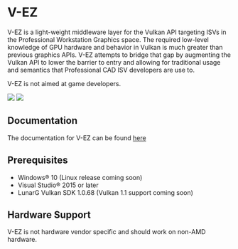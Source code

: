 # V-EZ

V-EZ is a light-weight middleware layer for the Vulkan API targeting ISVs in the Professional Workstation Graphics space. The required low-level knowledge of GPU hardware and behavior in Vulkan is much greater than previous graphics APIs.  V-EZ attempts to bridge that gap by augmenting the Vulkan API to lower the barrier to entry and allowing for traditional usage and semantics that Professional CAD ISV developers are use to.

V-EZ is not aimed at game developers.

<img src="https://github.com/GPUOpen-LibrariesAndSDKs/V-EZ/blob/master/Docs/img/VulkanAPI.PNG" />

<img src="https://github.com/GPUOpen-LibrariesAndSDKs/V-EZ/blob/master/Docs/img/V-EZ.PNG" />

## Documentation

The documentation for V-EZ can be found [here](https://gpuopen-librariesandsdks.github.io/V-EZ/)
## Prerequisites

* Windows&reg; 10 (Linux release coming soon)
* Visual Studio&reg; 2015 or later
* LunarG Vulkan SDK 1.0.68 (Vulkan 1.1 support coming soon)

## Hardware Support

V-EZ is not hardware vendor specific and should work on non-AMD hardware.
